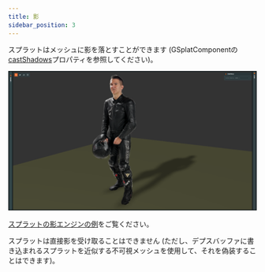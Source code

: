 ```yaml
---
title: 影
sidebar_position: 3
---
```


スプラットはメッシュに影を落とすことができます (GSplatComponentの[castShadows](https://api.playcanvas.com/engine/classes/GSplatComponent.html#castshadows)プロパティを参照してください)。

![スプラットの影](/img/user-manual/gaussian-splatting/splat-shadows.png)

[スプラットの影エンジンの例](https://playcanvas.github.io/#/gaussian-splatting/simple)をご覧ください。

スプラットは直接影を受け取ることはできません (ただし、デプスバッファに書き込まれるスプラットを近似する不可視メッシュを使用して、それを偽装することはできます)。
